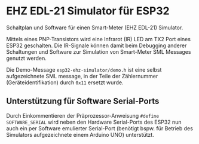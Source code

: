 # EHZ EDL-21 Simulator für ESP32
Schaltplan und Software für einen Smart-Meter (EHZ EDL-21) Simulator.

Mittels eines PNP-Transistors wird eine Infrarot (IR) LED am
TX2 Port eines ESP32 geschalten. Die IR-Signale können damit beim
Debugging anderer Schaltungen und Software zur Simulation von
Smart-Meter SML Messages genutzt werden.

Die Demo-Message `esp32-ehz-simulator/demo.h` ist eine selbst
aufgezeichnete SML message, in der Teile der Zählernummer
(Geräteidentifikation) durch `0x11` ersetzt wurde.

## Unterstützung für Software Serial-Ports
Durch Einkommentieren der Präprozessor-Anweisung `#define SOFTWARE_SERIAL`
wird neben den Hardware Serial-Ports des ESP32 nun auch ein per Software
emulierter Serial-Port (benötigt bspw. für Betrieb des Simulators aufgezeichnete
einem Arduino UNO) unterstützt.
